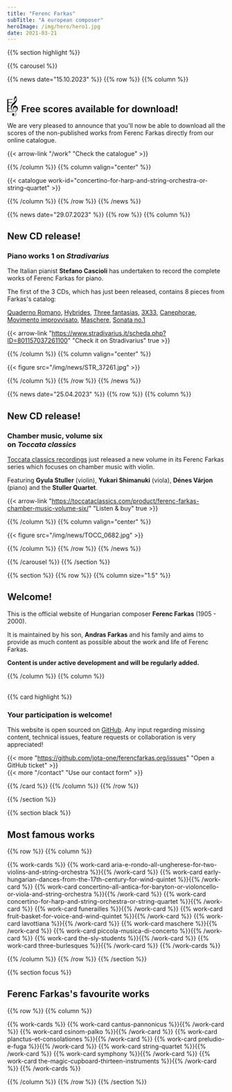 ```yaml
---
title: "Ferenc Farkas"
subTitle: "A european composer"
heroImage: /img/hero/hero1.jpg
date: 2021-03-21
---
```


{{% section highlight %}}

{{% carousel %}}

{{% news date="15.10.2023" %}}
{{% row %}}
{{% column %}}

## <svg width='27' height='48' viewBox='0 0 18 32' fill='black' style="margin: 0 0 -0.65rem"><path fill-rule='evenodd' clip-rule='evenodd' d='M11.6799 30.8562C10.8434 31.2382 10.0124 31.1622 9.12694 30.4997C9.24367 30.4392 9.34789 30.3864 9.44381 30.3381C9.65237 30.233 9.81938 30.1489 9.97794 30.0517C10.6649 29.6257 10.9699 28.9067 10.8099 28.1282C10.6759 27.4807 10.1004 26.9162 9.47844 26.8212C8.73844 26.7072 8.09244 27.0902 7.75794 27.8417C7.23944 28.9962 7.56294 30.3092 8.61744 30.8867C9.20894 31.2087 9.89244 31.4457 10.5509 31.4922C12.3809 31.6237 13.8149 30.0637 13.6424 28.2172C13.5694 27.0442 13.3364 25.2197 13.1799 24.0972C13.1799 24.0972 13.2994 24.0562 13.6664 23.8567C14.6754 23.3097 15.4109 22.4227 15.8334 21.2827C16.9409 18.2997 15.2019 15.4277 12.2474 15.3522C12.1739 15.3508 12.0999 15.3361 12.0159 15.3194C11.9772 15.3117 11.9363 15.3036 11.8924 15.2962L11.3969 12.1652C11.5845 12.0002 11.7678 11.8307 11.9469 11.6567C14.8714 8.75366 15.5269 4.93366 13.6049 1.18866C13.1579 0.316159 12.7074 0.283659 12.0729 1.03066C11.8962 1.23996 11.7434 1.47435 11.5914 1.70752C11.5731 1.7356 11.5548 1.76366 11.5364 1.79166C10.3449 3.60416 10.0729 5.67466 10.4064 7.77316C10.5214 8.50616 10.6184 9.76866 10.6184 9.76866C10.6184 9.76866 9.75444 10.6247 9.16294 11.0677C7.61094 12.2287 6.43094 13.8147 5.87294 15.8197C4.50694 20.7097 7.99644 24.4352 11.5064 24.3097C11.9279 24.2947 12.3624 24.2547 12.7899 24.2052C13.0149 25.6357 13.2239 27.4127 13.2504 28.5427C13.2769 29.6722 12.5634 30.4527 11.6799 30.8562ZM12.4739 22.1463C12.5504 22.6414 12.6273 23.1396 12.7029 23.6422L12.7009 23.6432C10.6909 24.0747 9.00244 23.5697 7.67094 21.9422C6.42744 20.4262 6.35844 18.7392 7.17444 16.9527C8.03594 15.0742 9.41794 13.7477 11.0289 12.4672C11.1949 13.5442 11.3374 14.4772 11.4799 15.4157C9.87994 16.1362 8.75844 17.2427 8.80394 19.2062C8.83994 20.6202 9.69844 21.7657 10.8769 22.1422C10.7797 22.0159 10.684 21.8989 10.5918 21.7862C10.4015 21.5536 10.2263 21.3395 10.0844 21.1007C9.32844 19.8197 9.86244 18.2247 11.1514 17.8427C11.6029 17.7082 11.8474 17.7762 11.9244 18.3752C12.0852 19.6282 12.2781 20.8774 12.4739 22.1463ZM13.9999 5.06416C13.5764 6.91416 12.3859 8.15266 10.9899 9.41916L10.9874 9.41816C10.8274 7.37466 10.9579 5.55666 11.9164 3.90816C12.0664 3.65066 12.3019 3.41466 12.5469 3.26066C13.1924 2.85466 13.7699 3.12116 13.9404 3.90816C14.0204 4.28066 14.0829 4.70466 13.9999 5.06416ZM12.6504 20.6137C12.5132 19.6638 12.3753 18.7091 12.2344 17.7602C13.7769 17.6617 14.5889 18.3612 14.8284 19.8662C15.1124 21.6442 14.4759 23.0787 13.0734 23.5147C12.9315 22.5604 12.7913 21.5896 12.6504 20.6137Z'/><path d='M0.0025 5.16921V5.16821L0 5.16921C0.000833416 5.16921 0.00166675 5.16921 0.0025 5.16921Z'/><path d='M8.23813 5.16942V5.91671L1.66743 5.90871L1.68493 9.94871H8.23813L7.50925 10.6892L1.68493 10.6812V14.7212H4.63636L4.09088 15.4527H1.68493V19.4927H4.45453L4.63636 20.2312L1.68493 20.2242V24.2542H7.83654L9.54573 25.0007H0.0025V5.16921C6.88345 5.17034 8.07101 5.16977 8.23813 5.16942Z'/></svg> Free scores available for download!

We are very pleased to announce that you'll now be able to
download all the scores of the non-published works from
Ferenc Farkas directly from our online catalogue.

{{< arrow-link "/work" "Check the catalogue" >}}

{{% /column %}}
{{% column valign="center" %}}

{{< catalogue work-id="concertino-for-harp-and-string-orchestra-or-string-quartet" >}}

{{% /column %}}
{{% /row %}}
{{% /news %}}

{{% news date="29.07.2023" %}}
{{% row %}}
{{% column %}}

## New CD release!
### Piano works 1 on *Stradivarius*

The Italian pianist **Stefano Cascioli** has undertaken to record the complete
works of Ferenc Farkas for piano.

The first of the 3 CDs, which has just been released, contains 8 pieces from
Farkas's catalog:

[Quaderno Romano](/work/?r=quaderno-romano),
[Hybrides](/work/?r=hybrides),
[Three fantasias](/work/?r=three-fantasias),
[3X33](/work/?r=3-x-33),
[Canephorae](/work/?r=canephorae),
[Movimento improvvisato](/work/?r=movimento-improvvisato),
[Maschere](/work/?r=maschere),
[Sonata no.1](/work/?r=sonata-1-for-piano)

{{< arrow-link "https://www.stradivarius.it/scheda.php?ID=801157037261100" "Check it on Stradivarius" true >}}

{{% /column %}}
{{% column valign="center" %}}

{{< figure src="/img/news/STR_37261.jpg" >}}

{{% /column %}}
{{% /row %}}
{{% /news %}}

{{% news date="25.04.2023" %}}
{{% row %}}
{{% column %}}
## New CD release!
### Chamber music, volume six<br>on *Toccata classics*

[Toccata classics recordings](https://toccataclassics.com/) just released a new
volume in its Ferenc Farkas series which focuses on chamber music with violin.

Featuring **Gyula Stuller** (violin), **Yukari Shimanuki** (viola), **Dénes Várjon** (piano) and the **Stuller Quartet**.

{{< arrow-link "https://toccataclassics.com/product/ferenc-farkas-chamber-music-volume-six/" "Listen & buy" true >}}

{{% /column %}}
{{% column valign="center" %}}

{{< figure src="/img/news/TOCC_0682.jpg" >}}

{{% /column %}}
{{% /row %}}
{{% /news %}}

{{% /carousel %}}
{{% /section %}}

{{% section %}}
{{% row %}}
{{% column size="1.5" %}}
## Welcome!

This is the official website of Hungarian composer **Ferenc Farkas** (1905 - 2000).

It is maintained by his son, **Andras Farkas** and his family and aims to provide
as much content as possible about the work and life of Ferenc Farkas.

**Content is under active development and will be regularly added.**

<!--
We currently focus on fullfiling the [catalogue of works](/work) which contains
more than 800 works. We've planned to add musical samples, images and contextual
information for the most famous and played works.
-->

{{% /column %}}
{{% column %}}

<br>
{{% card highlight %}}

### Your participation is welcome!

This website is open sourced on [GitHub](https://github.com/jota-one/ferencfarkas.org).
Any input regarding missing content, technical issues, feature requests or
collaboration is very appreciated!

{{< more "https://github.com/jota-one/ferencfarkas.org/issues" "Open a GitHub ticket" >}}
<br/>
{{< more "/contact" "Use our contact form" >}}

{{% /card %}}
{{% /column %}}
{{% /row %}}

{{% /section %}}

{{% section black %}}
## Most famous works

{{% row %}}
{{% column %}}

{{% work-cards %}}
{{% work-card aria-e-rondo-all-ungherese-for-two-violins-and-string-orchestra %}}{{% /work-card %}}
{{% work-card early-hungarian-dances-from-the-17th-century-for-wind-quintet %}}{{% /work-card %}}
{{% work-card concertino-all-antica-for-baryton-or-violoncello-or-viola-and-string-orchestra %}}{{% /work-card %}}
{{% work-card concertino-for-harp-and-string-orchestra-or-string-quartet %}}{{% /work-card %}}
{{% work-card funerailles  %}}{{% /work-card %}}
{{% work-card fruit-basket-for-voice-and-wind-quintet %}}{{% /work-card %}}
{{% work-card lavottiana %}}{{% /work-card %}}
{{% work-card maschere %}}{{% /work-card %}}
{{% work-card piccola-musica-di-concerto %}}{{% /work-card %}}
{{% work-card the-sly-students %}}{{% /work-card %}}
{{% work-card three-burlesques %}}{{% /work-card %}}
{{% /work-cards %}}

{{% /column %}}
{{% /row %}}
{{% /section %}}

{{% section focus %}}
## Ferenc Farkas's favourite works

{{% row %}}
{{% column %}}

{{% work-cards %}}
{{% work-card cantus-pannonicus %}}{{% /work-card %}}
{{% work-card csinom-palko %}}{{% /work-card %}}
{{% work-card planctus-et-consolationes %}}{{% /work-card %}}
{{% work-card preludio-e-fuga %}}{{% /work-card %}}
{{% work-card string-quartet %}}{{% /work-card %}}
{{% work-card symphony %}}{{% /work-card %}}
{{% work-card the-magic-cupboard-thirteen-instruments %}}{{% /work-card %}}
{{% /work-cards %}}

{{% /column %}}
{{% /row %}}
{{% /section %}}
